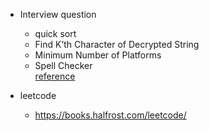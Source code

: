- Interview question  
    - quick sort  
    - Find K’th Character of Decrypted String  
    - Minimum Number of Platforms  
    - Spell Checker  
    [reference](https://www.ambitionbox.com/interviews/atlassian-interview-questions)  

- leetcode
    - https://books.halfrost.com/leetcode/  